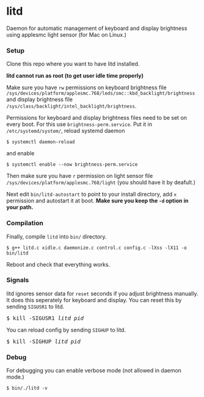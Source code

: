 # litd
Daemon for automatic management of keyboard and display brightness using applesmc light sensor (for Mac on Linux.)

### Setup
Clone this repo where you want to have litd installed.

**litd cannot run as root (to get user idle time properly)**
 
Make sure you have `rw` permissions on keyboard brightness file `/sys/devices/platform/applesmc.768/leds/smc::kbd_backlight/brightness` and display brightness file `/sys/class/backlight/intel_backlight/brightness`.

Permissions for keyboard and display brightness files need to be set on every boot. For this use `brightness-perm.service`. Put it in `/etc/systemd/system/`, reload systemd daemon
```Shell
$ systemctl daemon-reload
```

and enable
```Shell
$ systemctl enable --now brightness-perm.service
```

Then make sure you have `r` permission on light sensor file `/sys/devices/platform/applesmc.768/light` (you should have it by deafult.)

Next edit `bin/litd-autostart` to point to your install directory, add `x` permission and autostart it at boot. **Make sure you keep the `-d` option in your path.** 

### Compilation 
Finally, compile `litd` into `bin/` directory.
```Shell
$ g++ litd.c xidle.c daemonize.c control.c config.c -lXss -lX11 -o bin/litd
```

Reboot and check that everything works.

### Signals
litd ignores sensor data for `reset` seconds if you adjust brightness manually. It does this seperately for keyboard and display. You can reset this by sending `SIGUSR1` to litd.
<pre>
$ kill -SIGUSR1 <i>litd_pid</i>
</pre>

You can reload config by sending `SIGHUP` to litd.
<pre>
$ kill -SIGHUP <i>litd_pid</i>
</pre>

### Debug

For debugging you can enable verbose mode (not allowed in daemon mode.)
```Shell
$ bin/./litd -v
```
